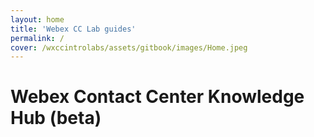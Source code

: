 ```yaml
---
layout: home
title: 'Webex CC Lab guides'
permalink: /
cover: /wxccintrolabs/assets/gitbook/images/Home.jpeg
---
```



<!-- Welcome to the Webex Labs Repository. Here you will find step-by-step guides on how to enable and configure the Webex Contact Center features.


## Lab Content

| Lab ID |                         Lab Details                         | Dificulty | Estimated |
|:------:|:-----------------------------------------------------------:|:---------:|:---------:|
| Lab 0  | [Provisioning (Trials & Production) ]({{site.baseurl}}/pages/Provisioning/) |   EASY    |  40 min   |
| Lab 1  |               [Admin Experience]({{site.baseurl}}/pages/CH/)                |   EASY    |  30 min   |
| Lab 2  |             [IVR Contact Routing]({{site.baseurl}}/pages/IVR/)              |    MID    |  60 min   |
| Lab 3  |               [Agent Desktop]({{site.baseurl}}/pages/Agent/)                |   MID    |  55 min   |
| Lab 4  |          [Supervisor Desktop]({{site.baseurl}}/pages/Supervisor/)           |   EASY    |  40 min   |
| Lab 5  |           [Analyzer Deep Dive]({{site.baseurl}}/pages/Analyzer/)            |    MID    |  120 min   |
| Lab 6  |               [CRM Integration]({{site.baseurl}}/pages/CRM/)                |   HARD    |  90 min   |
| Lab 7  |        [Google CCAI & TTS Integration]({{site.baseurl}}/pages/CCAI/)        |   MID    |  90 min   |
| Lab 8  |             [Feedback and Journey]({{site.baseurl}}/pages/JDS_XM/)             |    EASY    |  30 min   |
| Lab 9  |       [Outbound Campaign - Acqueon]({{site.baseurl}}/pages/Acqueon/)        |    MID    |  30 min   |
| Lab 10 |            [QM/WFO - Calabrio]({{site.baseurl}}/pages/Calabrio/)            |    TBD    |  TBD  |
| Lab 11 |                [Webex CC APIs]({{site.baseurl}}/pages/API/)                 |   HARD    |  90 min   |
| Lab 12 |             [Digital Channels]({{site.baseurl}}/pages/Digital/)             |    MID    |  560 min  |



<center><img src="{{site.baseurl}}/assets/gitbook/images/webex.png" width="100"></center> -->

<!-- <!DOCTYPE html> -->
<!-- <html lang="en"> -->


  <meta charset="UTF-8">
  <meta name="viewport" content="width=device-width, initial-scale=1.0">
  <title>Webex Contact Center Knowledge Hub</title>
  <script type="module" src="https://webexcc-sa.github.io/dist/hub-widgets/hub-widgets.esm.js"></script>
  <script nomodule src="https://webexcc-sa.github.io/dist/index.js"></script>
  <link rel="stylesheet" href="https://webexcc-sa.github.io/style.css">


<body>
  <pagetitle>
    <h1>Webex Contact Center Knowledge Hub (beta)</h1>

  </pagetitle>


  <k-hub-tiles t-list="https://webexcc-sa.github.io/tiles.json,https://webexcc-sa.github.io/tools/advertise/tiles.json"></k-hub-tiles>
  <k-hub-links l-list="https://webexcc-sa.github.io/links.json"></k-hub-links>
</body>

</html>